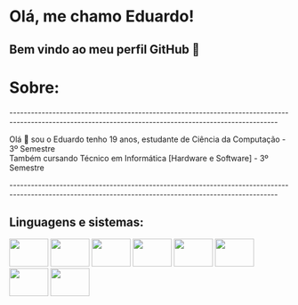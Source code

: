 # Olá, me chamo Eduardo! 
## Bem vindo ao meu perfil GitHub 👋

<html>
  <h1>Sobre: </h1>
<p>---------------------------------------------------------------------------------------------------------------------------------------------------------</p>
  <p>Olá 👋 sou o Eduardo tenho 19 anos, estudante de Ciência da Computação - 3º Semestre<br>
      Também cursando Técnico em Informática [Hardware e Software] - 3º Semestre</p>
<p>---------------------------------------------------------------------------------------------------------------------------------------------------------</p>
  <h2>Linguagens e sistemas:</h2>
  
<img height="50" width="70" src="https://cdn.jsdelivr.net/gh/devicons/devicon@latest/icons/html5/html5-original-wordmark.svg" /> <img height="50" width="70" src="https://cdn.jsdelivr.net/gh/devicons/devicon@latest/icons/css3/css3-original-wordmark.svg" /> <img height="50" width="70" src="https://cdn.jsdelivr.net/gh/devicons/devicon@latest/icons/php/php-original.svg" /> <img height="50" width="70" src="https://cdn.jsdelivr.net/gh/devicons/devicon@latest/icons/javascript/javascript-original.svg" /> <img height="50" width="70" src="https://cdn.jsdelivr.net/gh/devicons/devicon@latest/icons/mysql/mysql-original-wordmark.svg" /> <img height="50" width="70" src="https://cdn.jsdelivr.net/gh/devicons/devicon@latest/icons/git/git-original-wordmark.svg" /> <img height="50" width="70" src="https://cdn.jsdelivr.net/gh/devicons/devicon@latest/icons/fedora/fedora-original.svg" /> <img height="50" width="70" src="https://cdn.jsdelivr.net/gh/devicons/devicon@latest/icons/linux/linux-original.svg" />

</html>
